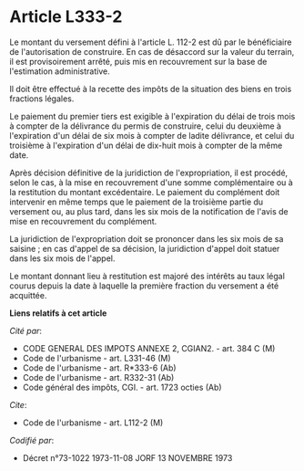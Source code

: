 # Article L333-2

Le montant du versement défini à l'article L. 112-2 est dû par le bénéficiaire de l'autorisation de construire. En cas de
désaccord sur la valeur du terrain, il est provisoirement arrêté, puis mis en recouvrement sur la base de l'estimation
administrative.

Il doit être effectué à la recette des impôts de la situation des biens en trois fractions légales.

Le paiement du premier tiers est exigible à l'expiration du délai de trois mois à compter de la délivrance du permis de
construire, celui du deuxième à l'expiration d'un délai de six mois à compter de ladite délivrance, et celui du troisième à
l'expiration d'un délai de dix-huit mois à compter de la même date.

Après décision définitive de la juridiction de l'expropriation, il est procédé, selon le cas, à la mise en recouvrement d'une
somme complémentaire ou à la restitution du montant excédentaire. Le paiement du complément doit intervenir en même temps que
le paiement de la troisième partie du versement ou, au plus tard, dans les six mois de la notification de l'avis de mise en
recouvrement du complément.

La juridiction de l'expropriation doit se prononcer dans les six mois de sa saisine ; en cas d'appel de sa décision, la
juridiction d'appel doit statuer dans les six mois de l'appel.

Le montant donnant lieu à restitution est majoré des intérêts au taux légal courus depuis la date à laquelle la première
fraction du versement a été acquittée.

**Liens relatifs à cet article**

_Cité par_:

  - CODE GENERAL DES IMPOTS ANNEXE 2, CGIAN2. - art. 384 C (M)
  - Code de l'urbanisme - art. L331-46 (M)
  - Code de l'urbanisme - art. R*333-6 (Ab)
  - Code de l'urbanisme - art. R332-31 (Ab)
  - Code général des impôts, CGI. - art. 1723 octies (Ab)

_Cite_:

  - Code de l'urbanisme - art. L112-2 (M)

_Codifié par_:

  - Décret n°73-1022 1973-11-08 JORF 13 NOVEMBRE 1973
